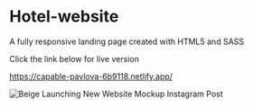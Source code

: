 # Hotel-website
A fully responsive landing page created with HTML5 and SASS 

Click the link below for live version  

https://capable-pavlova-6b9118.netlify.app/

![Beige Launching New Website Mockup Instagram Post](https://user-images.githubusercontent.com/94356500/171479111-99105400-cdb7-431f-a717-bcab200aca0d.png)
